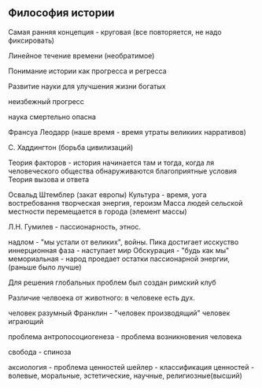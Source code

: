 
## Философия истории 
Самая ранняя концепция - круговая (все повторяется, не надо фиксировать)

Линейное течение времени (необратимое)

Понимание истории как прогресса и регресса

Развитие науки для улучшения жизни богатых

неизбежный прогресс 

наука смертельно опасна

Франсуа Леодарр (наше время - время утраты великиих нарративов)

С. Хаддингтон   (борьба цивилизаций)

Теория факторов - история начинается там и тогда, когда ля человеческого общества обнаруживаются благоприятные условия
Теория вызова и ответа 

Освальд Штемблер (закат европы)
Культура - время, уога востребовання творческая энергия, героизм
Масса людей сельской местности перемещается в города (элемент массы)

Л.Н. Гумилев - пассионарность, этнос.


надлом - "мы устали от великих", войны. Пика достигает исскуство
иннерционная фаза - наступает мир
Обскурация - "будь как мы"
мемориальная - народ проедает остатки пассионарной энергии, (раньше было лучше)

Для решения глобальных проблем был создан римский клуб  


Различие челвоека от животного: в человеке есть дух. 

человек разумный
Франклин - "человек производящий"
человек играющий

проблема антропосоциогенеза - проблема возникновения человека

свобода - спиноза

аксиология - проблема ценностей 
шейлер - классификация ценностей - волевые, моральные, эстетические, научные, религиозные(высший) 

